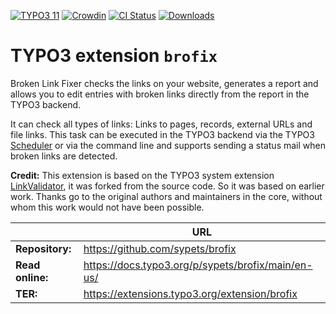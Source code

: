 [![TYPO3 11](https://img.shields.io/badge/TYPO3-11-orange.svg)](https://get.typo3.org/version/11)
[![Crowdin](https://badges.crowdin.net/typo3-extension-brofix/localized.svg)](https://crowdin.com/project/typo3-extension-brofix)
[![CI Status](https://github.com/sypets/brofix/workflows/CI/badge.svg)](https://github.com/sypets/brofix/actions)
[![Downloads](https://img.shields.io/packagist/dt/sypets/brofix)](https://packagist.org/packages/sypets/brofix)

# TYPO3 extension `brofix`

Broken Link Fixer checks the links on your website, generates a report
and allows you to edit entries with broken links directly from the report
in the TYPO3 backend.

It can check all types of links: Links to pages, records, external URLs
and file links. This task can be executed in the TYPO3 backend via the
TYPO3 [Scheduler](https://docs.typo3.org/c/typo3/cms-scheduler/main/en-us/)
or via the command line and supports sending a status mail when broken
links are detected.

**Credit:** This extension is based on the TYPO3 system extension
[LinkValidator](https://docs.typo3.org/c/typo3/cms-linkvalidator/main/en-us),
it was forked from the source code. So it was based on earlier work.
Thanks go to the original authors and maintainers in the core, without
whom this work would not have been possible.

|                  | URL                                                |
|------------------|----------------------------------------------------|
| **Repository:**  | https://github.com/sypets/brofix                   |
| **Read online:** | https://docs.typo3.org/p/sypets/brofix/main/en-us/ |
| **TER:**         | https://extensions.typo3.org/extension/brofix      |
